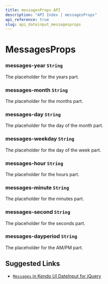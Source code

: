 ```yaml
---
title: messagesProps API
description: "API Index | messagesProps"
api_reference: true
slug: api_dateinput_messagesprops
---
```


# MessagesProps

### messages-year `String`

The placeholder for the years part.

### messages-month `String`

The placeholder for the months part.

### messages-day `String`

The placeholder for the day of the month part.

### messages-weekday `String`

The placeholder for the day of the week part.

### messages-hour `String`

The placeholder for the hours part.

### messages-minute `String`

The placeholder for the minutes part.

### messages-second `String`

The placeholder for the seconds part.

### messages-dayperiod `String`

The placeholder for the AM/PM part.

## Suggested Links

* [`Messages` in Kendo UI DateInput for jQuery](https://docs.telerik.com/kendo-ui/api/javascript/ui/dateinput/configuration/messages)
